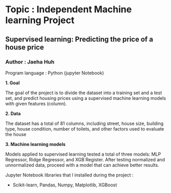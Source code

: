 # Topic : Independent Machine learning Project 

## Supervised learning: Predicting the price of a house price

### Author : Jaeha Huh

Program language : Python (jupyter Notebook)

**1. Goal**

The goal of the project is to divide the dataset into a training set and a test set, and 
predict housing prices using a supervised machine learning models with given features 
(column).

**2. Data**

The dataset has a total of 81 columns, including street, house size, building type, 
house condition, number of toilets, and other factors used to evaluate the house


**3. Machine learning models**

Models applied to supervised learning tested a total of three models: MLP 
Regressor, Ridge Regressor, and XGB Register. After testing normalized and unnormalized 
data, proceed with a model that can achieve better results.




Jupyter Notebook libraries that I installed during the project :
- Scikit-learn, Pandas, Numpy, Matplotlib, XGBoost 


